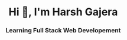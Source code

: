 <h1 align="center">Hi 👋, I'm Harsh Gajera</h1>
<h3 align="center">Learning Full Stack Web Developement</h3>
